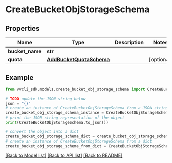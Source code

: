 # CreateBucketObjStorageSchema


## Properties

Name | Type | Description | Notes
------------ | ------------- | ------------- | -------------
**bucket_name** | **str** |  | 
**quota** | [**AddBucketQuotaSchema**](AddBucketQuotaSchema.md) |  | [optional] 

## Example

```python
from vvcli_sdk.models.create_bucket_obj_storage_schema import CreateBucketObjStorageSchema

# TODO update the JSON string below
json = "{}"
# create an instance of CreateBucketObjStorageSchema from a JSON string
create_bucket_obj_storage_schema_instance = CreateBucketObjStorageSchema.from_json(json)
# print the JSON string representation of the object
print(CreateBucketObjStorageSchema.to_json())

# convert the object into a dict
create_bucket_obj_storage_schema_dict = create_bucket_obj_storage_schema_instance.to_dict()
# create an instance of CreateBucketObjStorageSchema from a dict
create_bucket_obj_storage_schema_from_dict = CreateBucketObjStorageSchema.from_dict(create_bucket_obj_storage_schema_dict)
```
[[Back to Model list]](../README.md#documentation-for-models) [[Back to API list]](../README.md#documentation-for-api-endpoints) [[Back to README]](../README.md)


